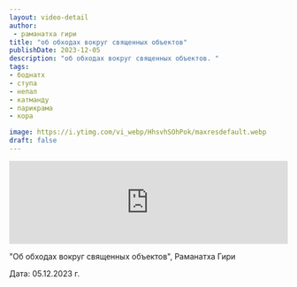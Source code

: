 ```yaml
---
layout: video-detail
author:
 - раманатха гири
title: "об обходах вокруг священных объектов"
publishDate: 2023-12-05
description: "об обходах вокруг священных объектов. "
tags: 
- боднатх
- ступа
- непал
- катманду
- парикрама
- кора

image: https://i.ytimg.com/vi_webp/HhsvhSOhPok/maxresdefault.webp
draft: false
---
```


<iframe width="100%" src="https://www.youtube.com/embed/HhsvhSOhPok" frameborder="0" allowfullscreen=""></iframe> 

 "Об обходах вокруг священных объектов", Раманатха Гири

 Дата: 05.12.2023 г.

  

 